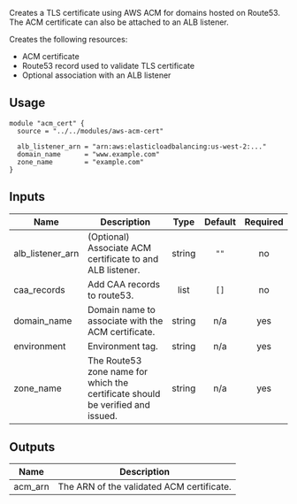 <!-- BEGINNING OF PRE-COMMIT-TERRAFORM DOCS HOOK -->
Creates a TLS certificate using AWS ACM for domains hosted on Route53.
The ACM certificate can also be attached to an ALB listener.

Creates the following resources:

* ACM certificate
* Route53 record used to validate TLS certificate
* Optional association with an ALB listener

## Usage

```hcl
module "acm_cert" {
  source = "../../modules/aws-acm-cert"

  alb_listener_arn = "arn:aws:elasticloadbalancing:us-west-2:..."
  domain_name      = "www.example.com"
  zone_name        = "example.com"
}
```

## Inputs

| Name | Description | Type | Default | Required |
|------|-------------|:----:|:-----:|:-----:|
| alb\_listener\_arn | (Optional) Associate ACM certificate to and ALB listener. | string | `""` | no |
| caa\_records | Add CAA records to route53. | list | `[]` | no |
| domain\_name | Domain name to associate with the ACM certificate. | string | n/a | yes |
| environment | Environment tag. | string | n/a | yes |
| zone\_name | The Route53 zone name for which the certificate should be verified and issued. | string | n/a | yes |

## Outputs

| Name | Description |
|------|-------------|
| acm\_arn | The ARN of the validated ACM certificate. |

<!-- END OF PRE-COMMIT-TERRAFORM DOCS HOOK -->
